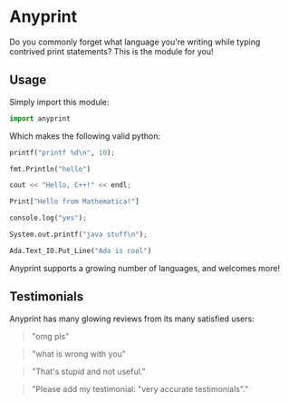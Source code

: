 Anyprint
========

Do you commonly forget what language you're writing while typing contrived
print statements? This is the module for you!

Usage
-----

Simply import this module:

```python
import anyprint
```

Which makes the following valid python:

```python
printf("printf %d\n", 10);

fmt.Println("hello")

cout << "Hello, C++!" << endl;

Print["Hello from Mathematica!"]

console.log("yes");

System.out.printf("java stuff\n");

Ada.Text_IO.Put_Line("Ada is cool")
```

Anyprint supports a growing number of languages, and welcomes more!

Testimonials
------------

Anyprint has many glowing reviews from its many satisfied users:

>"omg pls"

>"what is wrong with you"

>"That's stupid and not useful."

>"Please add my testimonial: \"very accurate testimonials\"."
